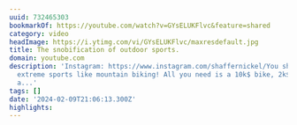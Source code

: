 ```yaml
---
uuid: 732465303
bookmarkOf: https://youtube.com/watch?v=GYsELUKFlvc&feature=shared
category: video
headImage: https://i.ytimg.com/vi/GYsELUKFlvc/maxresdefault.jpg
title: The snobification of outdoor sports.
domain: youtube.com
description: 'Instagram: https://www.instagram.com/shaffernickel/You should get into
  extreme sports like mountain biking! All you need is a 10k$ bike, 2k$ worth of gear,
  a...'
tags: []
date: '2024-02-09T21:06:13.300Z'
highlights: 
---
```



